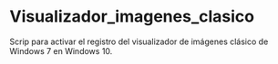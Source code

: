 # Visualizador_imagenes_clasico
Scrip para activar el registro del visualizador de imágenes clásico de Windows 7 en Windows 10.
